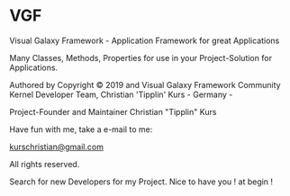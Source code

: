 # VGF
Visual Galaxy Framework -
Application Framework for great Applications

Many Classes, Methods, Properties for use in your Project-Solution for Applications.

Authored by Copyright © 2019 and  Visual Galaxy Framework Community Kernel Developer Team,
Christian 'Tipplin' Kurs - Germany - 

Project-Founder and Maintainer Christian "Tipplin" Kurs

Have fun with me, take a e-mail to me:

kurschristian@gmail.com

All rights reserved.

Search for new Developers for my Project.
Nice to have you ! at begin !
 
 
 
 
 
 
 
 
 
